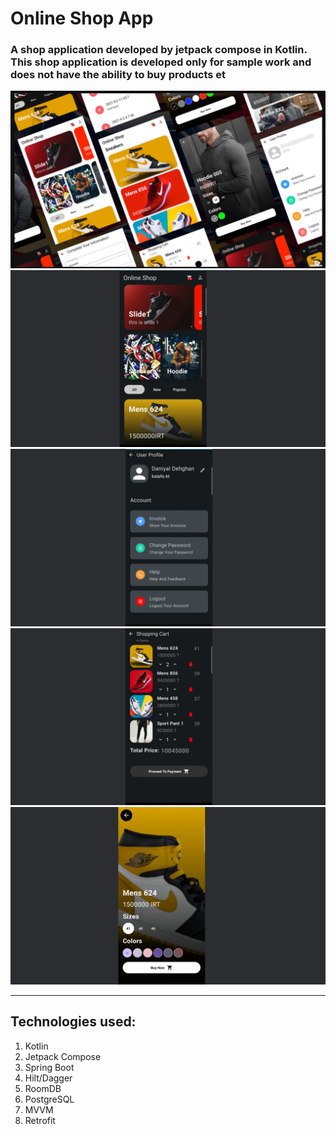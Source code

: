 # Online Shop App

### A shop application developed by jetpack compose in Kotlin. This shop application is developed only for sample work and does not have the ability to buy products et

![bannerr.png](app%2Fsrc%2Fmain%2Fres%2Fdrawable%2Fbannerr.png)
![Screenshot 2024-04-23 172856.png](app%2Fsrc%2Fmain%2Fres%2Fdrawable%2FScreenshot%202024-04-23%20172856.png)   ![Screenshot_dashboard.png](app%2Fsrc%2Fmain%2Fres%2Fdrawable%2FScreenshot_dashboard.png)
![Screenshot_product.png](app%2Fsrc%2Fmain%2Fres%2Fdrawable%2FScreenshot_product.png)![Screenshot_show_product.png](app%2Fsrc%2Fmain%2Fres%2Fdrawable%2FScreenshot_show_product.png)

---

## Technologies used:
1. Kotlin
2. Jetpack Compose
3. Spring Boot
4. Hilt/Dagger
5. RoomDB
6. PostgreSQL
7. MVVM
8. Retrofit